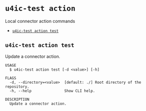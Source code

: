 # `u4ic-test action`

Local connector action commands

-   [`u4ic-test action test`](#u4ic-test-action-test)

## `u4ic-test action test`

Update a connector action.

```
USAGE
  $ u4ic-test action test [-d <value>] [-h]

FLAGS
  -d, --directory=<value>  [default: ./] Root directory of the repository.
  -h, --help               Show CLI help.

DESCRIPTION
  Update a connector action.
```
